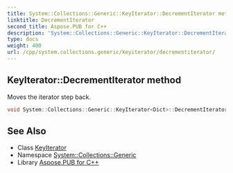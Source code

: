 ```yaml
---
title: System::Collections::Generic::KeyIterator::DecrementIterator method
linktitle: DecrementIterator
second_title: Aspose.PUB for C++
description: 'System::Collections::Generic::KeyIterator::DecrementIterator method. Moves the iterator step back in C++.'
type: docs
weight: 400
url: /cpp/system.collections.generic/keyiterator/decrementiterator/
---
```

## KeyIterator::DecrementIterator method


Moves the iterator step back.

```cpp
void System::Collections::Generic::KeyIterator<Dict>::DecrementIterator() override
```

## See Also

* Class [KeyIterator](../)
* Namespace [System::Collections::Generic](../../)
* Library [Aspose.PUB for C++](../../../)
